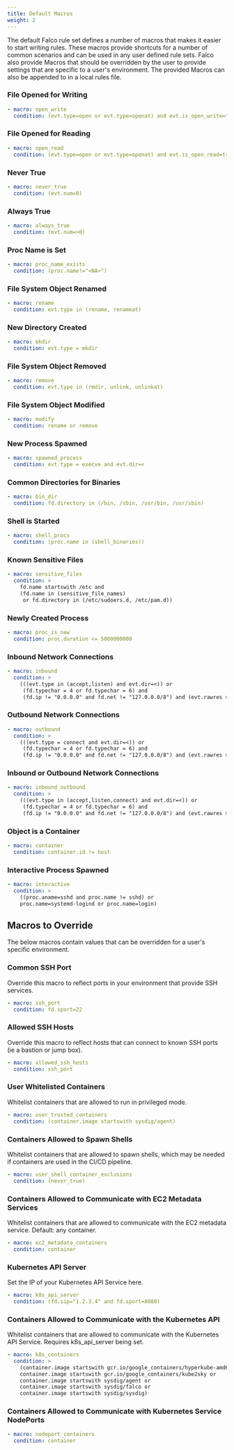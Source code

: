 ```yaml
---
title: Default Macros
weight: 2
---
```


The default Falco rule set defines a number of macros that makes it easier to start writing rules. These macros provide shortcuts for a number of common scenarios and can be used in any user defined rule sets. Falco also provide Macros that should be overridden by the user to provide settings that are specific to a user's environment. The provided Macros can also be appended to in a local rules file.

### File Opened for Writing

```yaml
- macro: open_write
  condition: (evt.type=open or evt.type=openat) and evt.is_open_write=true and fd.typechar='f' and fd.num>=0
```

### File Opened for Reading

```yaml
- macro: open_read
  condition: (evt.type=open or evt.type=openat) and evt.is_open_read=true and fd.typechar='f' and fd.num>=0
```

### Never True

```yaml
- macro: never_true
  condition: (evt.num=0)
```

### Always True

```yaml
- macro: always_true
  condition: (evt.num=>0)
```

### Proc Name is Set

```yaml
- macro: proc_name_exists
  condition: (proc.name!="<NA>")
```

### File System Object Renamed

```yaml
- macro: rename
  condition: evt.type in (rename, renameat)
```

### New Directory Created

```yaml
- macro: mkdir
  condition: evt.type = mkdir
```

### File System Object Removed

```yaml
- macro: remove
  condition: evt.type in (rmdir, unlink, unlinkat)
```

### File System Object Modified

```yaml
- macro: modify
  condition: rename or remove
```

### New Process Spawned

```yaml
- macro: spawned_process
  condition: evt.type = execve and evt.dir=<
```

### Common Directories for Binaries

```yaml
- macro: bin_dir
  condition: fd.directory in (/bin, /sbin, /usr/bin, /usr/sbin)
```

### Shell is Started

```yaml
- macro: shell_procs
  condition: (proc.name in (shell_binaries))
```

### Known Sensitive Files

```yaml
- macro: sensitive_files
  condition: >
    fd.name startswith /etc and
    (fd.name in (sensitive_file_names)
     or fd.directory in (/etc/sudoers.d, /etc/pam.d))
```

### Newly Created Process

```yaml
- macro: proc_is_new
  condition: proc.duration <= 5000000000
```

### Inbound Network Connections

```yaml
- macro: inbound
  condition: >
    (((evt.type in (accept,listen) and evt.dir=<)) or
     (fd.typechar = 4 or fd.typechar = 6) and
     (fd.ip != "0.0.0.0" and fd.net != "127.0.0.0/8") and (evt.rawres >= 0 or evt.res = EINPROGRESS))
```

### Outbound Network Connections

```yaml
- macro: outbound
  condition: >
    (((evt.type = connect and evt.dir=<)) or
     (fd.typechar = 4 or fd.typechar = 6) and
     (fd.ip != "0.0.0.0" and fd.net != "127.0.0.0/8") and (evt.rawres >= 0 or evt.res = EINPROGRESS))
```

### Inbound or Outbound Network Connections

```yaml
- macro: inbound_outbound
  condition: >
    (((evt.type in (accept,listen,connect) and evt.dir=<)) or
     (fd.typechar = 4 or fd.typechar = 6) and
     (fd.ip != "0.0.0.0" and fd.net != "127.0.0.0/8") and (evt.rawres >= 0 or evt.res = EINPROGRESS))
```

### Object is a Container

```yaml
- macro: container
  condition: container.id != host
```

### Interactive Process Spawned

```yaml
- macro: interactive
  condition: >
    ((proc.aname=sshd and proc.name != sshd) or
    proc.name=systemd-logind or proc.name=login)
```

## Macros to Override

The below macros contain values that can be overridden for a user's specific environment.

### Common SSH Port

Override this macro to reflect ports in your environment that provide SSH services.

```yaml
- macro: ssh_port
  condition: fd.sport=22
```

### Allowed SSH Hosts

Override this macro to reflect hosts that can connect to known SSH ports (ie a bastion or jump box).

```yaml
- macro: allowed_ssh_hosts
  condition: ssh_port
```

### User Whitelisted Containers

Whitelist containers that are allowed to run in privileged mode.

```yaml
- macro: user_trusted_containers
  condition: (container.image startswith sysdig/agent)
```

### Containers Allowed to Spawn Shells

Whitelist containers that are allowed to spawn shells, which may be needed if containers are used in the CI/CD pipeline.

```yaml
- macro: user_shell_container_exclusions
  condition: (never_true)
```

### Containers Allowed to Communicate with EC2 Metadata Services

Whitelist containers that are allowed to communicate with the EC2 metadata service. Default: any container.

```yaml
- macro: ec2_metadata_containers
  condition: container
```

### Kubernetes API Server

Set the IP of your Kubernetes API Service here.

```yaml
- macro: k8s_api_server
  condition: (fd.sip="1.2.3.4" and fd.sport=8080)
```

### Containers Allowed to Communicate with the Kubernetes API

Whitelist containers that are allowed to communicate with the Kubernetes API Service. Requires k8s_api_server being set.

```yaml
- macro: k8s_containers
  condition: >
    (container.image startswith gcr.io/google_containers/hyperkube-amd64 or
    container.image startswith gcr.io/google_containers/kube2sky or
    container.image startswith sysdig/agent or
    container.image startswith sysdig/falco or
    container.image startswith sysdig/sysdig)
```

### Containers Allowed to Communicate with Kubernetes Service NodePorts

```yaml
- macro: nodeport_containers
  condition: container
```
